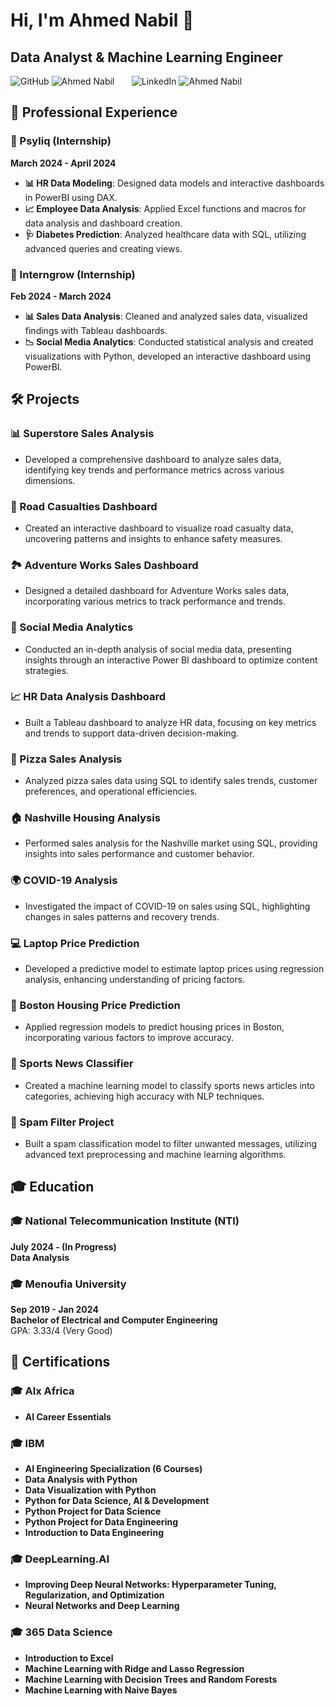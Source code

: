 # Hi, I'm Ahmed Nabil 🚀

## **Data Analyst & Machine Learning Engineer** 

<p style="font-family: -apple-system, BlinkMacSystemFont, 'Segoe UI', 'Noto Sans', Helvetica, Arial, sans-serif, 'Apple Color Emoji', 'Segoe UI Emoji';">
  <a href="https://github.com/AhmedNabil03" style="text-decoration:none;">
    <img src="https://img.shields.io/badge/GitHub-5a5a5a?style=for-the-badge&logo=github&logoColor=white" alt="GitHub">
  </a>
  <a href="https://github.com/AhmedNabil03" style="text-decoration:none;">
    <img src="https://img.shields.io/badge/-Ahmed%20Nabil-FF6C00?style=for-the-badge" alt="Ahmed Nabil">
  </a>
  &nbsp;&nbsp;&nbsp;&nbsp;&nbsp;
  <a href="https://linkedin.com/in/ahmed-nabil-144583273" style="text-decoration:none;">
    <img src="https://img.shields.io/badge/LinkedIn-5a5a5a?style=for-the-badge&logo=linkedin&logoColor=white" alt="LinkedIn">
  </a>
  <a href="https://linkedin.com/in/ahmed-nabil-144583273" style="text-decoration:none;">
    <img src="https://img.shields.io/badge/-Ahmed%20Nabil-0077B5?style=for-the-badge" alt="Ahmed Nabil">
  </a>
</p>

## 💼 Professional Experience

### 🏢 Psyliq (Internship)  
**March 2024 - April 2024**  
- **📊 HR Data Modeling**: Designed data models and interactive dashboards in PowerBI using DAX.
- **📈 Employee Data Analysis**: Applied Excel functions and macros for data analysis and dashboard creation.
- **🩺 Diabetes Prediction**: Analyzed healthcare data with SQL, utilizing advanced queries and creating views.

### 🏢 Interngrow (Internship)  
**Feb 2024 - March 2024**  
- **📊 Sales Data Analysis**: Cleaned and analyzed sales data, visualized findings with Tableau dashboards.
- **📉 Social Media Analytics**: Conducted statistical analysis and created visualizations with Python, developed an interactive dashboard using PowerBI.

## 🛠️ Projects

### 📊 Superstore Sales Analysis
- Developed a comprehensive dashboard to analyze sales data, identifying key trends and performance metrics across various dimensions.

### 🚗 Road Casualties Dashboard
- Created an interactive dashboard to visualize road casualty data, uncovering patterns and insights to enhance safety measures.

### 🏞️ Adventure Works Sales Dashboard
- Designed a detailed dashboard for Adventure Works sales data, incorporating various metrics to track performance and trends.

### 📱 Social Media Analytics
- Conducted an in-depth analysis of social media data, presenting insights through an interactive Power BI dashboard to optimize content strategies.

### 📈 HR Data Analysis Dashboard
- Built a Tableau dashboard to analyze HR data, focusing on key metrics and trends to support data-driven decision-making.

### 🍕 Pizza Sales Analysis
- Analyzed pizza sales data using SQL to identify sales trends, customer preferences, and operational efficiencies.

### 🏠 Nashville Housing Analysis
- Performed sales analysis for the Nashville market using SQL, providing insights into sales performance and customer behavior.

### 🌍 COVID-19 Analysis
- Investigated the impact of COVID-19 on sales using SQL, highlighting changes in sales patterns and recovery trends.

### 💻 Laptop Price Prediction
- Developed a predictive model to estimate laptop prices using regression analysis, enhancing understanding of pricing factors.

### 🏡 Boston Housing Price Prediction
- Applied regression models to predict housing prices in Boston, incorporating various factors to improve accuracy.

### 📰 Sports News Classifier
- Created a machine learning model to classify sports news articles into categories, achieving high accuracy with NLP techniques.

### 📧 Spam Filter Project
- Built a spam classification model to filter unwanted messages, utilizing advanced text preprocessing and machine learning algorithms.


## 🎓 Education

### 🎓 National Telecommunication Institute (NTI)  
**July 2024 - (In Progress)**  
**Data Analysis**

### 🎓 Menoufia University  
**Sep 2019 - Jan 2024**  
**Bachelor of Electrical and Computer Engineering**  
GPA: 3.33/4 (Very Good)

## 📜 Certifications

### 🎓 **Alx Africa**
- **AI Career Essentials**

### 🎓 **IBM**
- **AI Engineering Specialization (6 Courses)**
- **Data Analysis with Python**
- **Data Visualization with Python**
- **Python for Data Science, AI & Development**
- **Python Project for Data Science**
- **Python Project for Data Engineering**
- **Introduction to Data Engineering**

### 🎓 **DeepLearning.AI**
- **Improving Deep Neural Networks: Hyperparameter Tuning, Regularization, and Optimization**
- **Neural Networks and Deep Learning**

### 🎓 **365 Data Science**
- **Introduction to Excel**
- **Machine Learning with Ridge and Lasso Regression**
- **Machine Learning with Decision Trees and Random Forests**
- **Machine Learning with Naive Bayes**
